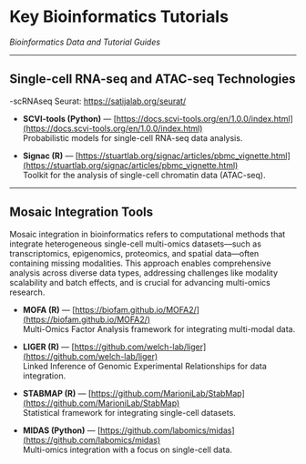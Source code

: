 # Key Bioinformatics Tutorials  
*Bioinformatics Data and Tutorial Guides*

---


## Single-cell RNA-seq and ATAC-seq Technologies

-scRNAseq Seurat: https://satijalab.org/seurat/

- **SCVI-tools (Python)** — [https://docs.scvi-tools.org/en/1.0.0/index.html](https://docs.scvi-tools.org/en/1.0.0/index.html)  
  Probabilistic models for single-cell RNA-seq data analysis.

- **Signac (R)** — [https://stuartlab.org/signac/articles/pbmc_vignette.html](https://stuartlab.org/signac/articles/pbmc_vignette.html)  
  Toolkit for the analysis of single-cell chromatin data (ATAC-seq).

---
  
## Mosaic Integration Tools
Mosaic integration in bioinformatics refers to computational methods that integrate heterogeneous single-cell multi-omics datasets—such as transcriptomics, epigenomics, proteomics, and spatial data—often containing missing modalities. This approach enables comprehensive analysis across diverse data types, addressing challenges like modality scalability and batch effects, and is crucial for advancing multi-omics research.

- **MOFA (R)** — [https://biofam.github.io/MOFA2/](https://biofam.github.io/MOFA2/)  
  Multi-Omics Factor Analysis framework for integrating multi-modal data.

- **LIGER (R)** — [https://github.com/welch-lab/liger](https://github.com/welch-lab/liger)  
  Linked Inference of Genomic Experimental Relationships for data integration.

- **STABMAP (R)** — [https://github.com/MarioniLab/StabMap](https://github.com/MarioniLab/StabMap)  
  Statistical framework for integrating single-cell datasets.

- **MIDAS (Python)** — [https://github.com/labomics/midas](https://github.com/labomics/midas)  
  Multi-omics integration with a focus on single-cell data.


